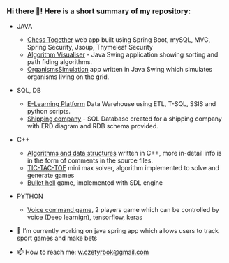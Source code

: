 ### Hi there 👋! Here is a short summary of my repository:
 
- JAVA
  - [Chess Together](https://github.com/kasztanators/Chess-Together-Web-App) web app built using Spring Boot, mySQL, MVC, Spring Security, Jsoup, Thymeleaf Security
  - [Algorithm Visualiser](https://github.com/kasztanators/Algorithm-Visualiser) - Java Swing application showing sorting and path fiding algorithms.
  - [OrganismsSimulation](https://github.com/kasztanators/Java-OOP) app written in Java Swing which simulates organisms living on the grid.
- SQL, DB
  - [E-Learning Platform](https://github.com/kasztanators/Data-Warehouse-E-learning-platform) Data Warehouse using ETL, T-SQL, SSIS and python scripts.
  - [Shipping company](https://github.com/kasztanators/Delivery-Company-Database) - SQL Database created for a shipping company with ERD diagram and RDB schema provided.
- C++
  - [Algorithms and data structures](https://github.com/kasztanators/Algorithms-and-Data-Structures) written in C++, more in-detail info is in the form of comments in the source files.
  - [TIC-TAC-TOE](https://github.com/kasztanators/TIK-TAC-TOE-min-max-) mini max solver, algorithm implemented to solve and generate games
  - [Bullet hell](https://github.com/kasztanators/BulletHell) game, implemented with SDL engine
- PYTHON
  - [Voice command game](https://github.com/kasztanators/Voice_Command_Game), 2 players game which can be controlled by voice (Deep learnign), tensorflow, keras

- 🔭 I’m currently working on java spring app which allows users to track sport games and make bets
- 📫 How to reach me: w.czetyrbok@gmail.com
